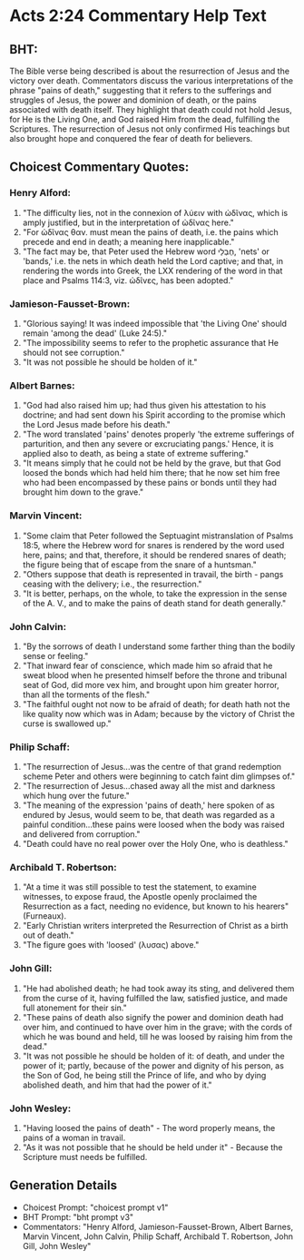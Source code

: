 # Acts 2:24 Commentary Help Text

## BHT:
The Bible verse being described is about the resurrection of Jesus and the victory over death. Commentators discuss the various interpretations of the phrase "pains of death," suggesting that it refers to the sufferings and struggles of Jesus, the power and dominion of death, or the pains associated with death itself. They highlight that death could not hold Jesus, for He is the Living One, and God raised Him from the dead, fulfilling the Scriptures. The resurrection of Jesus not only confirmed His teachings but also brought hope and conquered the fear of death for believers.

## Choicest Commentary Quotes:
### Henry Alford:
1. "The difficulty lies, not in the connexion of λύειν with ὠδῖνας, which is amply justified, but in the interpretation of ὠδῖνας here."
2. "For ὠδῖνας θαν. must mean the pains of death, i.e. the pains which precede and end in death; a meaning here inapplicable."
3. "The fact may be, that Peter used the Hebrew word חֶבְלֵי, 'nets' or 'bands,' i.e. the nets in which death held the Lord captive; and that, in rendering the words into Greek, the LXX rendering of the word in that place and Psalms 114:3, viz. ὠδῖνες, has been adopted."

### Jamieson-Fausset-Brown:
1. "Glorious saying! It was indeed impossible that 'the Living One' should remain 'among the dead' (Luke 24:5)."
2. "The impossibility seems to refer to the prophetic assurance that He should not see corruption."
3. "It was not possible he should be holden of it."

### Albert Barnes:
1. "God had also raised him up; had thus given his attestation to his doctrine; and had sent down his Spirit according to the promise which the Lord Jesus made before his death."
2. "The word translated 'pains' denotes properly 'the extreme sufferings of parturition, and then any severe or excruciating pangs.' Hence, it is applied also to death, as being a state of extreme suffering."
3. "It means simply that he could not be held by the grave, but that God loosed the bonds which had held him there; that he now set him free who had been encompassed by these pains or bonds until they had brought him down to the grave."

### Marvin Vincent:
1. "Some claim that Peter followed the Septuagint mistranslation of Psalms 18:5, where the Hebrew word for snares is rendered by the word used here, pains; and that, therefore, it should be rendered snares of death; the figure being that of escape from the snare of a huntsman."
2. "Others suppose that death is represented in travail, the birth - pangs ceasing with the delivery; i.e., the resurrection."
3. "It is better, perhaps, on the whole, to take the expression in the sense of the A. V., and to make the pains of death stand for death generally."

### John Calvin:
1. "By the sorrows of death I understand some farther thing than the bodily sense or feeling."
2. "That inward fear of conscience, which made him so afraid that he sweat blood when he presented himself before the throne and tribunal seat of God, did more vex him, and brought upon him greater horror, than all the torments of the flesh."
3. "The faithful ought not now to be afraid of death; for death hath not the like quality now which was in Adam; because by the victory of Christ the curse is swallowed up."

### Philip Schaff:
1. "The resurrection of Jesus...was the centre of that grand redemption scheme Peter and others were beginning to catch faint dim glimpses of."
2. "The resurrection of Jesus...chased away all the mist and darkness which hung over the future."
3. "The meaning of the expression 'pains of death,' here spoken of as endured by Jesus, would seem to be, that death was regarded as a painful condition...these pains were loosed when the body was raised and delivered from corruption."
4. "Death could have no real power over the Holy One, who is deathless."

### Archibald T. Robertson:
1. "At a time it was still possible to test the statement, to examine witnesses, to expose fraud, the Apostle openly proclaimed the Resurrection as a fact, needing no evidence, but known to his hearers" (Furneaux).
2. "Early Christian writers interpreted the Resurrection of Christ as a birth out of death."
3. "The figure goes with 'loosed' (λυσας) above."

### John Gill:
1. "He had abolished death; he had took away its sting, and delivered them from the curse of it, having fulfilled the law, satisfied justice, and made full atonement for their sin."
2. "These pains of death also signify the power and dominion death had over him, and continued to have over him in the grave; with the cords of which he was bound and held, till he was loosed by raising him from the dead."
3. "It was not possible he should be holden of it: of death, and under the power of it; partly, because of the power and dignity of his person, as the Son of God, he being still the Prince of life, and who by dying abolished death, and him that had the power of it."

### John Wesley:
1. "Having loosed the pains of death" - The word properly means, the pains of a woman in travail.
2. "As it was not possible that he should be held under it" - Because the Scripture must needs be fulfilled.


## Generation Details
- Choicest Prompt: "choicest prompt v1"
- BHT Prompt: "bht prompt v3"
- Commentators: "Henry Alford, Jamieson-Fausset-Brown, Albert Barnes, Marvin Vincent, John Calvin, Philip Schaff, Archibald T. Robertson, John Gill, John Wesley"
